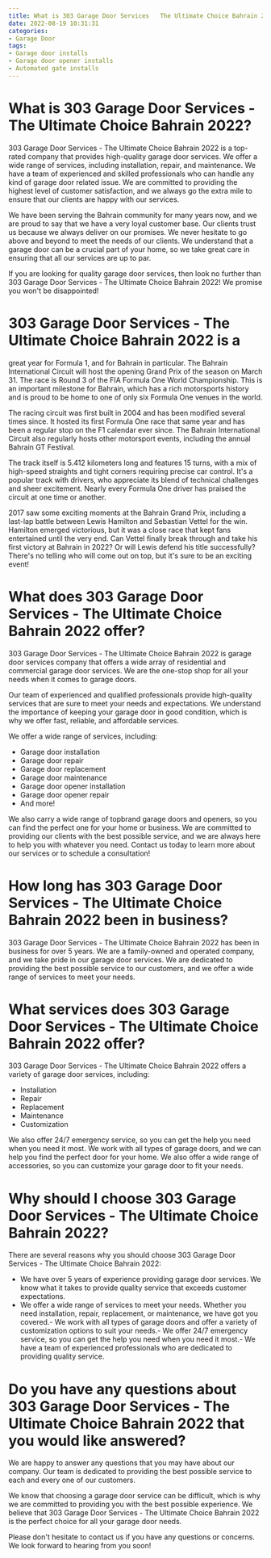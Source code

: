```yaml
---
title: What is 303 Garage Door Services   The Ultimate Choice Bahrain 2022
date: 2022-08-19 10:31:31
categories:
- Garage Door
tags:
- Garage door installs
- Garage door opener installs
- Automated gate installs
---
```



#  What is 303 Garage Door Services - The Ultimate Choice Bahrain 2022?

303 Garage Door Services - The Ultimate Choice Bahrain 2022 is a top-rated company that provides high-quality garage door services. We offer a wide range of services, including installation, repair, and maintenance. We have a team of experienced and skilled professionals who can handle any kind of garage door related issue. We are committed to providing the highest level of customer satisfaction, and we always go the extra mile to ensure that our clients are happy with our services.

We have been serving the Bahrain community for many years now, and we are proud to say that we have a very loyal customer base. Our clients trust us because we always deliver on our promises. We never hesitate to go above and beyond to meet the needs of our clients. We understand that a garage door can be a crucial part of your home, so we take great care in ensuring that all our services are up to par.

If you are looking for quality garage door services, then look no further than 303 Garage Door Services - The Ultimate Choice Bahrain 2022! We promise you won't be disappointed!

#  303 Garage Door Services - The Ultimate Choice Bahrain 2022 is a 
great year for Formula 1, and for Bahrain in particular. The Bahrain International Circuit will host the opening Grand Prix of the season on March 31. The race is Round 3 of the FIA Formula One World Championship.
 This is an important milestone for Bahrain, which has a rich motorsports history and is proud to be home to one of only six Formula One venues in the world.

The racing circuit was first built in 2004 and has been modified several times since. It hosted its first Formula One race that same year and has been a regular stop on the F1 calendar ever since. The Bahrain International Circuit also regularly hosts other motorsport events, including the annual Bahrain GT Festival.

The track itself is 5.412 kilometers long and features 15 turns, with a mix of high-speed straights and tight corners requiring precise car control. It's a popular track with drivers, who appreciate its blend of technical challenges and sheer excitement. Nearly every Formula One driver has praised the circuit at one time or another.

2017 saw some exciting moments at the Bahrain Grand Prix, including a last-lap battle between Lewis Hamilton and Sebastian Vettel for the win. Hamilton emerged victorious, but it was a close race that kept fans entertained until the very end. Can Vettel finally break through and take his first victory at Bahrain in 2022? Or will Lewis defend his title successfully? There's no telling who will come out on top, but it's sure to be an exciting event!

#  What does 303 Garage Door Services - The Ultimate Choice Bahrain 2022 offer?

303 Garage Door Services - The Ultimate Choice Bahrain 2022 is garage door services company that offers a wide array of residential and commercial garage door services. We are the one-stop shop for all your needs when it comes to garage doors.

Our team of experienced and qualified professionals provide high-quality services that are sure to meet your needs and expectations. We understand the importance of keeping your garage door in good condition, which is why we offer fast, reliable, and affordable services.

We offer a wide range of services, including: 

- Garage door installation 
- Garage door repair 
- Garage door replacement 
- Garage door maintenance 
- Garage door opener installation 
- Garage door opener repair 
- And more!

We also carry a wide range of topbrand garage doors and openers, so you can find the perfect one for your home or business. We are committed to providing our clients with the best possible service, and we are always here to help you with whatever you need. Contact us today to learn more about our services or to schedule a consultation!

#  How long has 303 Garage Door Services - The Ultimate Choice Bahrain 2022 been in business?

303 Garage Door Services - The Ultimate Choice Bahrain 2022 has been in business for over 5 years. We are a family-owned and operated company, and we take pride in our garage door services. We are dedicated to providing the best possible service to our customers, and we offer a wide range of services to meet your needs.

# What services does 303 Garage Door Services - The Ultimate Choice Bahrain 2022 offer?

303 Garage Door Services - The Ultimate Choice Bahrain 2022 offers a variety of garage door services, including:

- Installation
- Repair
- Replacement
- Maintenance
- Customization

We also offer 24/7 emergency service, so you can get the help you need when you need it most. We work with all types of garage doors, and we can help you find the perfect door for your home. We also offer a wide range of accessories, so you can customize your garage door to fit your needs.

# Why should I choose 303 Garage Door Services - The Ultimate Choice Bahrain 2022?

There are several reasons why you should choose 303 Garage Door Services - The Ultimate Choice Bahrain 2022:

- We have over 5 years of experience providing garage door services. We know what it takes to provide quality service that exceeds customer expectations.
- We offer a wide range of services to meet your needs. Whether you need installation, repair, replacement, or maintenance, we have got you covered.- We work with all types of garage doors and offer a variety of customization options to suit your needs.- We offer 24/7 emergency service, so you can get the help you need when you need it most.- We have a team of experienced professionals who are dedicated to providing quality service.

#  Do you have any questions about 303 Garage Door Services - The Ultimate Choice Bahrain 2022 that you would like answered?

We are happy to answer any questions that you may have about our company. Our team is dedicated to providing the best possible service to each and every one of our customers.

We know that choosing a garage door service can be difficult, which is why we are committed to providing you with the best possible experience. We believe that 303 Garage Door Services - The Ultimate Choice Bahrain 2022 is the perfect choice for all your garage door needs.

Please don't hesitate to contact us if you have any questions or concerns. We look forward to hearing from you soon!